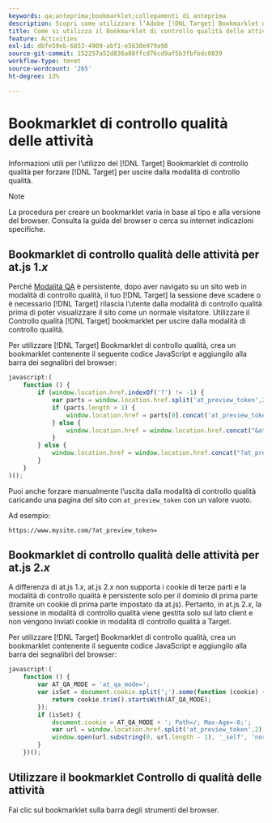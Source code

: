```yaml
---
keywords: qa;anteprima;bookmarklet;collegamenti di anteprima
description: Scopri come utilizzare l’Adobe [!DNL Target] Bookmarklet di controllo qualità per forzare [!DNL Target] per uscire dalla modalità di controllo qualità.
title: Come si utilizza il Bookmarklet di controllo qualità delle attività?
feature: Activities
exl-id: dbfe59eb-6853-4909-abf1-e5630e979a98
source-git-commit: 152257a52d836a88ffcd76cd9af5b3fbfbdc0839
workflow-type: tm+mt
source-wordcount: '265'
ht-degree: 13%

---
```


# Bookmarklet di controllo qualità delle attività

Informazioni utili per l’utilizzo del [!DNL Target] Bookmarklet di controllo qualità per forzare [!DNL Target] per uscire dalla modalità di controllo qualità.

>[!NOTE]
>
>La procedura per creare un bookmarklet varia in base al tipo e alla versione del browser. Consulta la guida del browser o cerca su internet indicazioni specifiche.

## Bookmarklet di controllo qualità delle attività per at.js 1.*x*

Perché [Modalità QA](/help/main/c-activities/c-activity-qa/activity-qa.md) è persistente, dopo aver navigato su un sito web in modalità di controllo qualità, il tuo [!DNL Target] la sessione deve scadere o è necessario [!DNL Target] rilascia l’utente dalla modalità di controllo qualità prima di poter visualizzare il sito come un normale visitatore. Utilizzare il Controllo qualità [!DNL Target] bookmarklet per uscire dalla modalità di controllo qualità.

Per utilizzare [!DNL Target] Bookmarklet di controllo qualità, crea un bookmarklet contenente il seguente codice JavaScript e aggiungilo alla barra dei segnalibri del browser:

```javascript
javascript:(
    function () {
        if (window.location.href.indexOf('?') != -1) {
            var parts = window.location.href.split('at_preview_token',2);
            if (parts.length > 1) {
                window.location.href = parts[0].concat('at_preview_token=');
            } else {
                window.location.href = window.location.href.concat("&at_preview_token=")
            }
        } else {
            window.location.href = window.location.href.concat("?at_preview_token=")
        }
    }
)();
```

Puoi anche forzare manualmente l’uscita dalla modalità di controllo qualità caricando una pagina del sito con `at_preview_token` con un valore vuoto.

Ad esempio:

`https://www.mysite.com/?at_preview_token=`

## Bookmarklet di controllo qualità delle attività per at.js 2.*x*

A differenza di at.js 1.*x*, at.js 2.*x* non supporta i cookie di terze parti e la modalità di controllo qualità è persistente solo per il dominio di prima parte (tramite un cookie di prima parte impostato da at.js). Pertanto, in at.js 2.*x*, la sessione in modalità di controllo qualità viene gestita solo sul lato client e non vengono inviati cookie in modalità di controllo qualità a Target.

Per utilizzare [!DNL Target] Bookmarklet di controllo qualità, crea un bookmarklet contenente il seguente codice JavaScript e aggiungilo alla barra dei segnalibri del browser:

```javascript
javascript:(
    function () {
        var AT_QA_MODE = 'at_qa_mode=';
        var isSet = document.cookie.split(';').some(function (cookie) {
            return cookie.trim().startsWith(AT_QA_MODE);
        });
        if (isSet) {
            document.cookie = AT_QA_MODE + '; Path=/; Max-Age=-0;';
            var url = window.location.href.split('at_preview_token',2)[0];
            window.open(url.substring(0, url.length - 1), '_self', 'noreferrer');
        }
    })();
```

## Utilizzare il bookmarklet Controllo di qualità delle attività

Fai clic sul bookmarklet sulla barra degli strumenti del browser.
